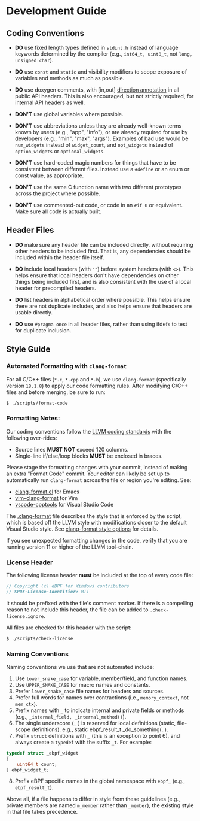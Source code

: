 Development Guide
=================

Coding Conventions
------------------

* **DO** use fixed length types defined in `stdint.h` instead
  of language keywords determined by the compiler (e.g., `int64_t, uint8_t`, not
  `long, unsigned char`).

* **DO** use `const` and `static` and visibility modifiers to scope exposure of
   variables and methods as much as possible.

* **DO** use doxygen comments, with \[in,out\]
  [direction annotation](http://www.doxygen.nl/manual/commands.html#cmdparam) in all public API
  headers. This is also encouraged, but not strictly required, for internal API
  headers as well.

* **DON'T** use global variables where possible.

* **DON'T** use abbreviations unless they are already well-known terms known by
  users (e.g., "app", "info"), or are already required for use by developers (e.g.,
  "min", "max", "args").  Examples of bad use would be `num_widgets` instead of
  `widget_count`, and `opt_widgets` instead of `option_widgets` or `optional_widgets`.

* **DON'T** use hard-coded magic numbers for things that have to be consistent
  between different files.  Instead use a `#define` or an enum or const value, as appropriate.

* **DON'T** use the same C function name with two different prototypes across
  the project where possible.

* **DON'T** use commented-out code, or code in an `#if 0` or equivalent.  Make sure all code is actually
  built.

Header Files
------------

* **DO** make sure any header file can be included directly, without requiring other
  headers to be included first.  That is, any dependencies should be included within
  the header file itself.

* **DO** include local headers (with `""`) before system headers (with `<>`). This
  helps ensure that local headers don't have dependencies on other things being
  included first, and is also consistent with the use of a local header for precompiled
  headers.

* **DO** list headers in alphabetical order where possible.  This helps ensure there are not duplicate includes,
  and also helps ensure that headers are usable directly.

* **DO** use `#pragma once` in all header files, rather than using ifdefs to test for duplicate inclusion.

Style Guide
-----------

### Automated Formatting with `clang-format`

For all C/C++ files (`*.c`, `*.cpp` and `*.h`), we use `clang-format` (specifically
version ```18.1.8```) to apply our code formatting rules. After modifying C/C++ files and
before merging, be sure to run:

```sh
$ ./scripts/format-code
```

### Formatting Notes:

Our coding conventions follow the [LLVM coding standards](https://llvm.org/docs/CodingStandards.html) with
the following over-rides:

* Source lines **MUST NOT** exceed 120 columns.
* Single-line if/else/loop blocks **MUST** be enclosed in braces.

Please stage the formatting changes with your commit, instead of making an extra
"Format Code" commit. Your editor can likely be set up to automatically run
`clang-format` across the file or region you're editing. See:

- [clang-format.el](https://github.com/llvm-mirror/clang/blob/master/tools/clang-format/clang-format.el) for Emacs
- [vim-clang-format](https://github.com/rhysd/vim-clang-format) for Vim
- [vscode-cpptools](https://marketplace.visualstudio.com/items?itemName=ms-vscode.cpptools)
  for Visual Studio Code

The [.clang-format](../.clang-format) file describes the style that is enforced
by the script, which is based off the LLVM style with modifications closer to
the default Visual Studio style. See [clang-format style options](
http://releases.llvm.org/3.6.0/tools/clang/docs/ClangFormatStyleOptions.html)
for details.

If you see unexpected formatting changes in the code, verify that you are running version 11 or higher of the LLVM tool-chain.

### License Header

The following license header **must** be included at the top of every code file:

```c
// Copyright (c) eBPF for Windows contributors
// SPDX-License-Identifier: MIT
```

It should be prefixed with the file's comment marker. If there is a compelling
reason to not include this header, the file can be added to
`.check-license.ignore`.

All files are checked for this header with the script:

```sh
$ ./scripts/check-license
```

### Naming Conventions

Naming conventions we use that are not automated include:

1. Use `lower_snake_case` for variable, member/field, and function names.
2. Use `UPPER_SNAKE_CASE` for macro names and constants.
3. Prefer `lower_snake_case` file names for headers and sources.
4. Prefer full words for names over contractions (i.e., `memory_context`, not
   `mem_ctx`).
5. Prefix names with `_` to indicate internal and private fields or methods
   (e.g., `_internal_field, _internal_method()`).
6. The single underscore (`_` ) is reserved for local definitions (static,
   file-scope definitions).
   e.g., static ebpf_result_t _do_something(..).
7. Prefix `struct` definitions with `_` (this is an exception to point 6), and always create a `typedef` with the
   suffix `_t`.  For example:
```c
typedef struct _ebpf_widget
{
    uint64_t count;
} ebpf_widget_t;
```
8. Prefix eBPF specific names in the global namespace with `ebpf_` (e.g., `ebpf_result_t`).

Above all, if a file happens to differ in style from these guidelines (e.g.,
private members are named `m_member` rather than `_member`), the existing style
in that file takes precedence.
